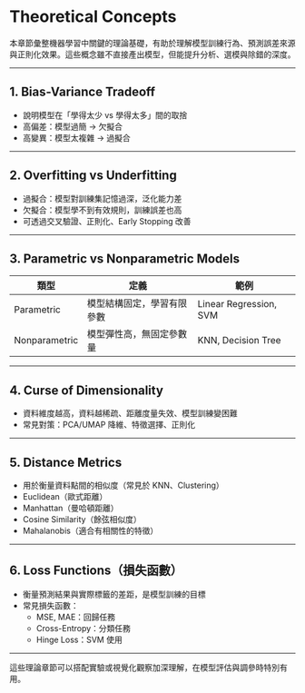 # Theoretical Concepts

本章節彙整機器學習中關鍵的理論基礎，有助於理解模型訓練行為、預測誤差來源與正則化效果。這些概念雖不直接產出模型，但能提升分析、選模與除錯的深度。

---

## 1. Bias-Variance Tradeoff
- 說明模型在「學得太少 vs 學得太多」間的取捨
- 高偏差：模型過簡 → 欠擬合
- 高變異：模型太複雜 → 過擬合

---

## 2. Overfitting vs Underfitting
- 過擬合：模型對訓練集記憶過深，泛化能力差
- 欠擬合：模型學不到有效規則，訓練誤差也高
- 可透過交叉驗證、正則化、Early Stopping 改善

---

## 3. Parametric vs Nonparametric Models
| 類型             | 定義                                      | 範例                   |
|------------------|-------------------------------------------|------------------------|
| Parametric       | 模型結構固定，學習有限參數               | Linear Regression, SVM |
| Nonparametric    | 模型彈性高，無固定參數量                  | KNN, Decision Tree     |

---

## 4. Curse of Dimensionality
- 資料維度越高，資料越稀疏、距離度量失效、模型訓練變困難
- 常見對策：PCA/UMAP 降維、特徵選擇、正則化

---

## 5. Distance Metrics
- 用於衡量資料點間的相似度（常見於 KNN、Clustering）
- Euclidean（歐式距離）
- Manhattan（曼哈頓距離）
- Cosine Similarity（餘弦相似度）
- Mahalanobis（適合有相關性的特徵）

---

## 6. Loss Functions（損失函數）
- 衡量預測結果與實際標籤的差距，是模型訓練的目標
- 常見損失函數：
  - MSE, MAE：回歸任務
  - Cross-Entropy：分類任務
  - Hinge Loss：SVM 使用

---

這些理論章節可以搭配實驗或視覺化觀察加深理解，在模型評估與調參時特別有用。
